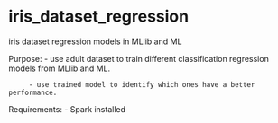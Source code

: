 # iris_dataset_regression
iris dataset regression models in MLlib and ML

Purpose: - use adult dataset to train different classification regression models from MLlib and ML.

         - use trained model to identify which ones have a better performance.
		 
Requirements: - Spark installed
